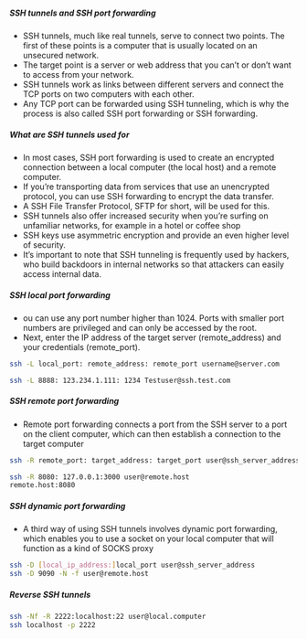 #####  SSH tunnels and SSH port forwarding
- SSH tunnels, much like real tunnels, serve to connect two points. The first of these points is a computer that is usually located on an unsecured network.
- The target point is a server or web address that you can’t or don’t want to access from your network.
- SSH tunnels work as links between different servers and connect the TCP ports on two computers with each other.
- Any TCP port can be forwarded using SSH tunneling, which is why the process is also called SSH port forwarding or SSH forwarding.

##### What are SSH tunnels used for
- In most cases, SSH port forwarding is used to create an encrypted connection between a local computer (the local host) and a remote computer.
- If you’re transporting data from services that use an unencrypted protocol, you can use SSH forwarding to encrypt the data transfer.
- A SSH File Transfer Protocol, SFTP for short, will be used for this.
- SSH tunnels also offer increased security when you’re surfing on unfamiliar networks, for example in a hotel or coffee shop
-  SSH keys use asymmetric encryption and provide an even higher level of security.
-  It’s important to note that SSH tunneling is frequently used by hackers, who build backdoors in internal networks so that attackers can easily access internal data.

##### SSH local port forwarding
- ou can use any port number higher than 1024. Ports with smaller port numbers are privileged and can only be accessed by the root.
- Next, enter the IP address of the target server (remote_address) and your credentials (remote_port).
``````sh
ssh -L local_port: remote_address: remote_port username@server.com

ssh -L 8888: 123.234.1.111: 1234 Testuser@ssh.test.com
``````
#####  SSH remote port forwarding
- Remote port forwarding connects a port from the SSH server to a port on the client computer, which can then establish a connection to the target computer
``````sh
ssh -R remote_port: target_address: target_port user@ssh_server_address

ssh -R 8080: 127.0.0.1:3000 user@remote.host
remote.host:8080

``````
#####  SSH dynamic port forwarding
- A third way of using SSH tunnels involves dynamic port forwarding, which enables you to use a socket on your local computer that will function as a kind of SOCKS proxy
``````sh
ssh -D [local_ip_address:]local_port user@ssh_server_address
ssh -D 9090 -N -f user@remote.host

``````
#####  Reverse SSH tunnels

``````sh
ssh -Nf -R 2222:localhost:22 user@local.computer
ssh localhost -p 2222

``````
